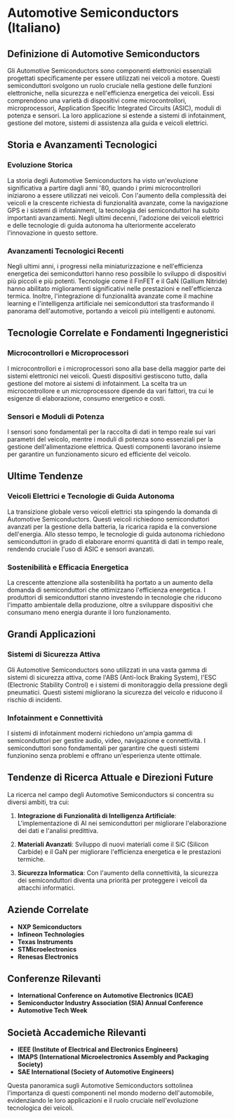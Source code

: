 # Automotive Semiconductors (Italiano)

## Definizione di Automotive Semiconductors

Gli Automotive Semiconductors sono componenti elettronici essenziali progettati specificamente per essere utilizzati nei veicoli a motore. Questi semiconduttori svolgono un ruolo cruciale nella gestione delle funzioni elettroniche, nella sicurezza e nell'efficienza energetica dei veicoli. Essi comprendono una varietà di dispositivi come microcontrollori, microprocessori, Application Specific Integrated Circuits (ASIC), moduli di potenza e sensori. La loro applicazione si estende a sistemi di infotainment, gestione del motore, sistemi di assistenza alla guida e veicoli elettrici.

## Storia e Avanzamenti Tecnologici

### Evoluzione Storica

La storia degli Automotive Semiconductors ha visto un'evoluzione significativa a partire dagli anni '80, quando i primi microcontrollori iniziarono a essere utilizzati nei veicoli. Con l'aumento della complessità dei veicoli e la crescente richiesta di funzionalità avanzate, come la navigazione GPS e i sistemi di infotainment, la tecnologia dei semiconduttori ha subito importanti avanzamenti. Negli ultimi decenni, l'adozione dei veicoli elettrici e delle tecnologie di guida autonoma ha ulteriormente accelerato l'innovazione in questo settore.

### Avanzamenti Tecnologici Recenti

Negli ultimi anni, i progressi nella miniaturizzazione e nell'efficienza energetica dei semiconduttori hanno reso possibile lo sviluppo di dispositivi più piccoli e più potenti. Tecnologie come il FinFET e il GaN (Gallium Nitride) hanno abilitato miglioramenti significativi nelle prestazioni e nell'efficienza termica. Inoltre, l'integrazione di funzionalità avanzate come il machine learning e l'intelligenza artificiale nei semiconduttori sta trasformando il panorama dell'automotive, portando a veicoli più intelligenti e autonomi.

## Tecnologie Correlate e Fondamenti Ingegneristici

### Microcontrollori e Microprocessori

I microcontrollori e i microprocessori sono alla base della maggior parte dei sistemi elettronici nei veicoli. Questi dispositivi gestiscono tutto, dalla gestione del motore ai sistemi di infotainment. La scelta tra un microcontrollore e un microprocessore dipende da vari fattori, tra cui le esigenze di elaborazione, consumo energetico e costi.

### Sensori e Moduli di Potenza

I sensori sono fondamentali per la raccolta di dati in tempo reale sui vari parametri del veicolo, mentre i moduli di potenza sono essenziali per la gestione dell'alimentazione elettrica. Questi componenti lavorano insieme per garantire un funzionamento sicuro ed efficiente del veicolo.

## Ultime Tendenze

### Veicoli Elettrici e Tecnologie di Guida Autonoma

La transizione globale verso veicoli elettrici sta spingendo la domanda di Automotive Semiconductors. Questi veicoli richiedono semiconduttori avanzati per la gestione della batteria, la ricarica rapida e la conversione dell'energia. Allo stesso tempo, le tecnologie di guida autonoma richiedono semiconduttori in grado di elaborare enormi quantità di dati in tempo reale, rendendo cruciale l'uso di ASIC e sensori avanzati.

### Sostenibilità e Efficacia Energetica

La crescente attenzione alla sostenibilità ha portato a un aumento della domanda di semiconduttori che ottimizzano l'efficienza energetica. I produttori di semiconduttori stanno investendo in tecnologie che riducono l'impatto ambientale della produzione, oltre a sviluppare dispositivi che consumano meno energia durante il loro funzionamento.

## Grandi Applicazioni

### Sistemi di Sicurezza Attiva

Gli Automotive Semiconductors sono utilizzati in una vasta gamma di sistemi di sicurezza attiva, come l'ABS (Anti-lock Braking System), l'ESC (Electronic Stability Control) e i sistemi di monitoraggio della pressione degli pneumatici. Questi sistemi migliorano la sicurezza del veicolo e riducono il rischio di incidenti.

### Infotainment e Connettività

I sistemi di infotainment moderni richiedono un'ampia gamma di semiconduttori per gestire audio, video, navigazione e connettività. I semiconduttori sono fondamentali per garantire che questi sistemi funzionino senza problemi e offrano un'esperienza utente ottimale.

## Tendenze di Ricerca Attuale e Direzioni Future

La ricerca nel campo degli Automotive Semiconductors si concentra su diversi ambiti, tra cui:

1. **Integrazione di Funzionalità di Intelligenza Artificiale**: L'implementazione di AI nei semiconduttori per migliorare l'elaborazione dei dati e l'analisi predittiva.
  
2. **Materiali Avanzati**: Sviluppo di nuovi materiali come il SiC (Silicon Carbide) e il GaN per migliorare l'efficienza energetica e le prestazioni termiche.

3. **Sicurezza Informatica**: Con l'aumento della connettività, la sicurezza dei semiconduttori diventa una priorità per proteggere i veicoli da attacchi informatici.

## Aziende Correlate

- **NXP Semiconductors**
- **Infineon Technologies**
- **Texas Instruments**
- **STMicroelectronics**
- **Renesas Electronics**

## Conferenze Rilevanti

- **International Conference on Automotive Electronics (ICAE)**
- **Semiconductor Industry Association (SIA) Annual Conference**
- **Automotive Tech Week**

## Società Accademiche Rilevanti

- **IEEE (Institute of Electrical and Electronics Engineers)**
- **IMAPS (International Microelectronics Assembly and Packaging Society)**
- **SAE International (Society of Automotive Engineers)**

Questa panoramica sugli Automotive Semiconductors sottolinea l'importanza di questi componenti nel mondo moderno dell'automobile, evidenziando le loro applicazioni e il ruolo cruciale nell'evoluzione tecnologica dei veicoli.